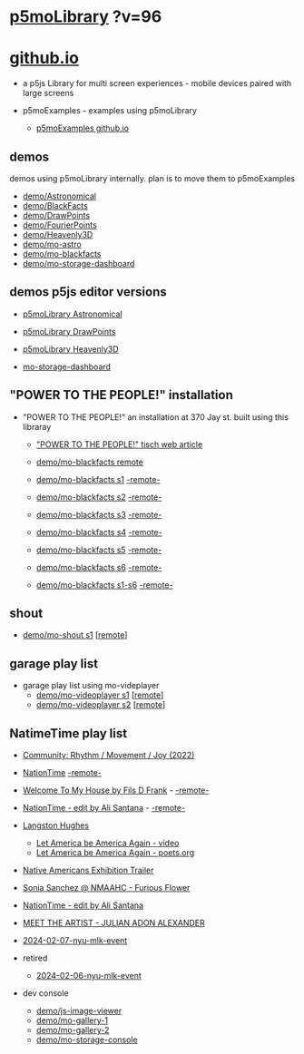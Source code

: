 # [p5moLibrary](https://github.com/molab-itp/p5moLibrary) ?v=96

# [github.io](https://molab-itp.github.io/p5moLibrary/src?v=96)

- a p5js Library for multi screen experiences - mobile devices paired with large screens

- p5moExamples - examples using p5moLibrary

  - [ p5moExamples github.io ](https://molab-itp.github.io/p5moExamples)

## demos

demos using p5moLibrary internally. plan is to move them to p5moExamples

- [demo/Astronomical](demo/Astronomical?v=96)
- [demo/BlackFacts](demo/BlackFacts?v=96)
- [demo/DrawPoints](demo/DrawPoints?v=96)
- [demo/FourierPoints](demo/FourierPoints?v=96)
- [demo/Heavenly3D](demo/Heavenly3D?v=96)
- [demo/mo-astro](demo/mo-astro?v=96)
- [demo/mo-blackfacts](demo/mo-blackfacts?v=96)
- [demo/mo-storage-dashboard](demo/mo-storage-dashboard?v=96)

## demos p5js editor versions

- [p5moLibrary Astronomical](https://editor.p5js.org/jht9629-nyu/sketches/iIIAb8KIDr)

- [p5moLibrary DrawPoints](https://editor.p5js.org/jht9629-nyu/sketches/TQyVoswjQ)

- [p5moLibrary Heavenly3D](https://editor.p5js.org/jht9629-nyu/sketches/6VM5IMP4m)

- [mo-storage-dashboard](https://editor.p5js.org/jht9629-nyu/sketches/Osz28nOS9)

## "POWER TO THE PEOPLE!" installation

- "POWER TO THE PEOPLE!" an installation at 370 Jay st. built using this libraray

  - ["POWER TO THE PEOPLE!" tisch web article](https://tisch.nyu.edu/itp/news/spring-2024/community-facing-interactive-installations-on-the-ground-floor-o)

  - [demo/mo-blackfacts remote](demo/mo-blackfacts?v=96)
  - [demo/mo-blackfacts s1](demo/mo-blackfacts?v=96&group=s1&qrcode=mo-blackfacts-qrcode-1.png) [-remote-](demo/mo-blackfacts?v=96&group=s1)
  - [demo/mo-blackfacts s2](demo/mo-blackfacts?v=96&group=s2&qrcode=mo-blackfacts-qrcode-2.png) [-remote-](demo/mo-blackfacts?v=96&group=s2)
  - [demo/mo-blackfacts s3](demo/mo-blackfacts?v=96&group=s3&qrcode=mo-blackfacts-qrcode-3.png) [-remote-](demo/mo-blackfacts?v=96&group=s3)
  - [demo/mo-blackfacts s4](demo/mo-blackfacts?v=96&group=s4&qrcode=mo-blackfacts-qrcode-4.png) [-remote-](demo/mo-blackfacts?v=96&group=s4)
  - [demo/mo-blackfacts s5](demo/mo-blackfacts?v=96&group=s5&qrcode=mo-blackfacts-qrcode-5.png) [-remote-](demo/mo-blackfacts?v=96&group=s5)
  - [demo/mo-blackfacts s6](demo/mo-blackfacts?v=96&group=s6&qrcode=mo-blackfacts-qrcode-6.png) [-remote-](demo/mo-blackfacts?v=96&group=s6)
  - [demo/mo-blackfacts s1-s6](demo/mo-blackfacts?v=96&group=s1,s2,s3,s4,s5,s6&qrcode=mo-blackfacts-qrcode-1-6.png) [-remote-](demo/mo-blackfacts?v=96&group=s1,s2,s3,s4,s5,s6)

## shout

- [demo/mo-shout s1](demo/mo-shout?v=96&group=s1&qrcode=mo-shout-qrcode-1.png) [[remote](qrcode/mo-shout.html?v=96&group=s1)]
<!-- https://molab-itp.github.io/p5moLibrary/src/qrcode/mo-shout.html?group=s1 -->

## garage play list

- garage play list using mo-videplayer
  - [demo/mo-videoplayer s1](demo/mo-videoplayer?v=96&group=s1&qrcode=mo-videoplayer-qrcode-1.png)
    [[remote](qrcode/mo-videoplayer.html?v=96&group=s1)]
  - [demo/mo-videoplayer s2](demo/mo-videoplayer?v=96&group=s2&qrcode=mo-videoplayer-qrcode-2.png)
    [[remote](qrcode/mo-videoplayer.html?v=96&group=s2)]

## NatimeTime play list

- [Community: Rhythm / Movement / Joy (2022)](demo/mo-videoplayer/index.html?playlist=8HfVf69nUX0)

- [NationTime](demo/mo-videoplayer/index.html?qrcode=NationTime.png) [-remote-](demo/mo-videoplayer/index.html)

- [Welcome To My House by Fils D Frank](demo/mo-videoplayer/?playlist=kinLtCLHYvo&title=Welcome%20To%20My%20House%20by%20Fils%20D%20Frank&qrcode=NationTime.png) - [-remote-](demo/mo-videoplayer/?playlist=kinLtCLHYvo&title=Welcome%20To%20My%20House%20by%20Fils%20D%20Frank)

- [NationTime - edit by Ali Santana](demo/mo-videoplayer/?playlist=-UtKxghWlvY&title=NationTime%20-%20ELUCID%20-%20BETAMAX&qrcode=NationTime.png) - [-remote-](demo/mo-videoplayer/?playlist=-UtKxghWlvY&title=NationTime%20-%20ELUCID%20-%20BETAMAX)

- [Langston Hughes ](demo/BlackFacts?playlist=XzI3huqpCi4)

  - [Let America be America Again - video](demo/mo-blackfacts?playlist=CFNM8GB_Yp0&title=%E2%98%85)
  - [Let America be America Again - poets.org](https://poets.org/poem/let-america-be-america-again)

- [Native Americans Exhibition Trailer](demo/BlackFacts?playlist=hpjNGTYvpxw)

- [Sonia Sanchez @ NMAAHC - Furious Flower](demo/mo-blackfacts?playlist=FNLp8e-cfgk&title=Sonia%20Sanchez)

- [NationTime - edit by Ali Santana](demo/mo-videoplayer?playlist=-UtKxghWlvY&title=NationTime%20-%20ELUCID%20-%20BETAMAX&qrcode=NationTime.png)

- [MEET THE ARTIST - JULIAN ADON ALEXANDER](demo/mo-blackfacts?playlist=wk0La_2igws&title=MEET%20THE%20ARTIST%20-%20JULIAN%20ADON%20ALEXANDE%20-%20What%20it%20is&qrcode=JULIAN.png)

- [2024-02-07-nyu-mlk-event](demo/mo-blackfacts?playlist=lG758MniLYg&qrcode=annoucement-01.png&title=2024-02-07-nyu-mlk-event)

- retired

  - [2024-02-06-nyu-mlk-event](demo/mo-blackfacts?playlist=zbRz5xTaLYI&qrcode=annoucement-01.png&title=2024-02-06-nyu-mlk-event)
  <!-- - [Weapons of White Destruction - TJ](demo/mo-blackfacts?playlist=ob8YQPGJiHY&title=Weapons%20of%20White%20Destruction%20-%20TJ&&qrcode=TJ.png) -->

- dev console

  - [demo/js-image-viewer](demo/js-image-viewer?v=96)
  - [demo/mo-gallery-1](demo/mo-gallery-1?v=96)
  - [demo/mo-gallery-2](demo/mo-gallery-2?v=96)
  - [demo/mo-storage-console](demo/mo-storage-console?v=96)

<!--

- retired
  - [demo/mo-astro-host-0](demo/mo-astro-host-0?v=96)
  - [demo/mo-astro-host-1](demo/mo-astro-host-1?v=96)
  - [demo/mo-astro-remote-0](demo/mo-astro-remote-0?v=96)
  - [demo/mo-astro-remote-1](demo/mo-astro-remote-1?v=96)

  - [demo/mo-blackfacts-host](demo/mo-blackfacts-host?v=96)
  - [demo/mo-blackfacts-remote](demo/mo-blackfacts-remote?v=96)

# https://www.youtube.com/watch?v=hpjNGTYvpxw
# The Land Carries Our Ancestors: Contemporary Art by Native Americans Exhibition Trailer

 -->
